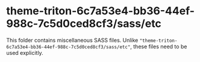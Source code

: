 # theme-triton-6c7a53e4-bb36-44ef-988c-7c5d0ced8cf3/sass/etc

This folder contains miscellaneous SASS files. Unlike `"theme-triton-6c7a53e4-bb36-44ef-988c-7c5d0ced8cf3/sass/etc"`, these files
need to be used explicitly.
